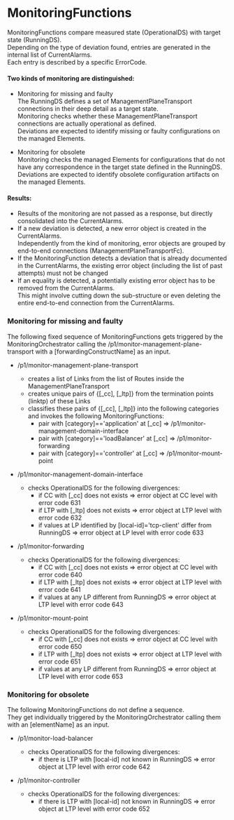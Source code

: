 # MonitoringFunctions  

MonitoringFunctions compare measured state (OperationalDS) with target state (RunningDS).  
Depending on the type of deviation found, entries are generated in the internal list of CurrentAlarms.  
Each entry is described by a specific ErrorCode.  

#### Two kinds of monitoring are distinguished:  
- Monitoring for missing and faulty  
The RunningDS defines a set of ManagementPlaneTransport connections in their deep detail as a target state.  
Monitoring checks whether these ManagementPlaneTransport connections are actually operational as defined.  
Deviations are expected to identify missing or faulty configurations on the managed Elements.  

- Monitoring for obsolete  
Monitoring checks the managed Elements for configurations that do not have any correspondence in the target state defined in the RunningDS.  
Deviations are expected to identify obsolete configuration artifacts on the managed Elements.  

#### Results:
- Results of the monitoring are not passed as a response, but directly consolidated into the CurrentAlarms.  
- If a new deviation is detected, a new error object is created in the CurrentAlarms.  
Independently from the kind of monitoring, error objects are grouped by end-to-end connections (ManagementPlaneTransportFc).  
- If the MonitoringFunction detects a deviation that is already documented in the CurrentAlarms, the existing error object (including the list of past attempts) must not be changed  
- If an equality is detected, a potentially existing error object has to be removed from the CurrentAlarms.  
This might involve cutting down the sub-structure or even deleting the entire end-to-end connection from the CurrentAlarms.  

### Monitoring for missing and faulty  

The following fixed sequence of MonitoringFunctions gets triggered by the MonitoringOrchestrator calling the /p1/monitor-management-plane-transport with a [forwardingConstructName] as an input.  

- /p1/monitor-management-plane-transport  
  - creates a list of Links from the list of Routes inside the ManagementPlaneTransport  
  - creates unique pairs of {[_cc], [_ltp]} from the termination points (linktp) of these Links  
  - classifies these pairs of {[_cc], [_ltp]} into the following categories and invokes the following MonitoringFunctions:
    - pair with [category]=='application' at [_cc] => /p1/monitor-management-domain-interface  
    - pair with [category]=='loadBalancer' at [_cc] => /p1/monitor-forwarding  
    - pair with [category]=='controller' at [_cc] => /p1/monitor-mount-point  

- /p1/monitor-management-domain-interface  
    - checks OperationalDS for the following divergences:  
      - if CC with [_cc] does not exists => error object at CC level with error code 631  
      - if LTP with [_ltp] does not exists => error object at LTP level with error code 632  
      - if values at LP identified by [local-id]='tcp-client' differ from RunningDS => error object at LP level with error code 633  

- /p1/monitor-forwarding
    - checks OperationalDS for the following divergences:  
      - if CC with [_cc] does not exists => error object at CC level with error code 640  
      - if LTP with [_ltp] does not exists => error object at LTP level with error code 641  
      - if values at any LP different from RunningDS => error object at LTP level with error code 643  

- /p1/monitor-mount-point
    - checks OperationalDS for the following divergences:  
      - if CC with [_cc] does not exists => error object at CC level with error code 650  
      - if LTP with [_ltp] does not exists => error object at LTP level with error code 651  
      - if values at any LP different from RunningDS => error object at LTP level with error code 653  

### Monitoring for obsolete  

The following MonitoringFunctions do not define a sequence.  
They get individually triggered by the MonitoringOrchestrator calling them with an [elementName] as an input.  

- /p1/monitor-load-balancer  
  - checks OperationalDS for the following divergences:  
    - if there is LTP with [local-id] not known in RunningDS => error object at LTP level with error code 642  

- /p1/monitor-controller  
  - checks OperationalDS for the following divergences:  
    - if there is LTP with [local-id] not known in RunningDS => error object at LTP level with error code 652
